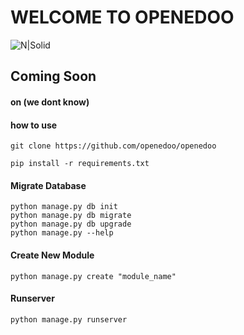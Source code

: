# WELCOME TO OPENEDOO

![N|Solid](http://cp.ayoklinik.com:8000/img/logo.svg)

## Coming Soon
#### on (we dont know)

#### how to use
```
git clone https://github.com/openedoo/openedoo

pip install -r requirements.txt
```

#### Migrate Database
```
python manage.py db init
python manage.py db migrate
python manage.py db upgrade
python manage.py --help
```

#### Create New Module
```
python manage.py create "module_name"
```

#### Runserver
```
python manage.py runserver
```
